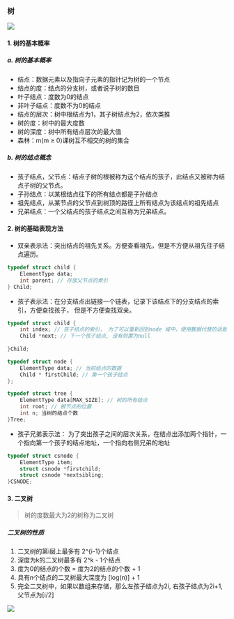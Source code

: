 ### 树

![](https://pic.imgdb.cn/item/6184711d2ab3f51d91987135.jpg)

#### 1. 树的基本概率
##### a. 树的基本概率
* 结点：数据元素以及指向子元素的指针记为树的一个节点
* 结点的度：结点的分支树，或者说子树的数目
* 叶子结点：度数为0的结点
* 非叶子结点：度数不为0的结点
* 结点的层次：树中根结点为1，其子树结点为2，依次类推
* 树的度：树中的最大度数
* 树的深度：树中所有结点层次的最大值
* 森林：m(m $\ge$ 0)课树互不相交的树的集合

##### b. 树的结点概念
* 孩子结点，父节点：结点子树的根被称为这个结点的孩子，此结点又被称为结点子树的父节点。
* 子孙结点：以某根结点往下的所有结点都是子孙结点
* 祖先结点，从某节点的父节点到树顶的路径上所有结点为该结点的祖先结点
* 兄弟结点：一个父结点的孩子结点之间互称为兄弟结点。

#### 2. 树的基础表现方法
* 双亲表示法：突出结点的祖先关系。方便查看祖先，但是不方便从祖先往子结点遍历。
```c++
typedef struct child {
    ElementType data;
    int parent; // 存放父节点的索引
} Child;
```
* 孩子表示法：在分支结点出链接一个链表，记录下该结点下的分支结点的索引，方便查找孩子， 但是不方便查找双亲。
```c++
typedef struct child {
    int index; // 孩子结点的索引， 为了可以重新回到node 域中，使用数据代替的话就回不去了
    Child *next; // 下一个孩子结点, 没有则置为null
    
}Child;

typedef struct node {
    ElementType data; // 当前结点的数据
    Child * firstChild; // 第一个孩子结点
};

typedef struct tree {
    ElementType data[MAX_SIZE]; // 树的所有结点
    int root; // 根节点的位置
    int n; 当树的结点个数
}Tree;
```
* 孩子兄弟表示法： 为了突出孩子之间的层次关系，在结点出添加两个指针，一个指向第一个孩子的结点地址，一个指向右侧兄弟的地址
```c++
typedef struct csnode {
    ElementType item;
    struct csnode *firstchild;
    struct csnode *nextsibling; 
}CSNODE;
```


#### 3. 二叉树
> 树的度数最大为2的树称为二叉树
##### 二叉树的性质
1. 二叉树的第i层上最多有 2^{i-1}个结点
2. 深度为k的二叉树最多有 2^k - 1个结点
3. 度为0的结点的个数 = 度为2的结点的个数 + 1
4. 具有n个结点的二叉树最大深度为 [log(n)] + 1
5. 完全二叉树中，如果以数组来存储，那么左孩子结点为2i, 右孩子结点为2i+1, 父节点为[i/2]


![](https://pic.imgdb.cn/item/618649052ab3f51d91e71516.jpg)